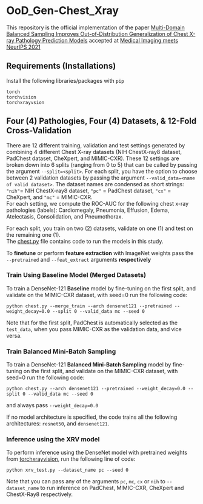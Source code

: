 # OoD_Gen-Chest_Xray
This repository is the official implementation of the paper [Multi-Domain Balanced Sampling Improves Out-of-Distribution Generalization of Chest X-ray Pathology Prediction Models](https://arxiv.org/abs/2112.13734) accepted at [Medical Imaging meets NeurIPS 2021](https://sites.google.com/view/med-neurips-2021)

## Requirements (Installations)
Install the following libraries/packages with `pip`
```
torch 
torchvision
torchxrayvsion
```
## Four (4) Pathologies, Four (4) Datasets, & 12-Fold Cross-Validation
There are 12 different training, validation and test settings generated by combining 4 different Chest X-ray datasets (NIH ChestX-ray8 dataset, PadChest dataset, CheXpert, and MIMIC-CXR). These 12 settings are broken down into 6 splits (ranging from 0 to 5) that can be called by passing the argument `--split=<split>`. For each split, you have the option to choose between 2 validation datasets by passing the argument `--valid_data=<name of valid dataset>`. 
The dataset names are condensed as short strings: `"nih"`= NIH ChestX-ray8 dataset, `"pc"` = PadChest dataset, `"cx"` = CheXpert, and `"mc"` = MIMIC-CXR. \
For each setting, we compute the ROC-AUC for the following chest x-ray pathologies (labels): Cardiomegaly, Pneumonia, Effusion, Edema, Atelectasis, Consolidation, and Pneumothorax.

For each split, you train on two (2) datasets, validate on one (1) and test on the remaining one (1). \
The [chest.py](https://github.com/etetteh/OoD_Gen-Chest_Xray/blob/main/chest.py) file contains code to run the models in this study.

To **finetune** or perform **feature extraction** with ImageNet weights pass the `--pretrained` and `--feat_extract` arguments **respectively**

### Train Using Baseline Model (Merged Datasets)
To train a DenseNet-121 **Baseline** model by fine-tuning on the first split, and validate on the MIMIC-CXR dataset, with seed=0 run the following code:
```
python chest.py --merge_train --arch densenet121 --pretrained --weight_decay=0.0 --split 0 --valid_data mc --seed 0
```
Note that for the first split, PadChest is automatically selected as the `test_data`, when you pass MIMIC-CXR as the validation data, and vice versa.

### Train Balanced Mini-Batch Sampling
To train a DenseNet-121 **Balanced Mini-Batch Sampling** model by fine-tuning on the first split, and validate on the MIMIC-CXR dataset, with seed=0 run the following code:
```
python chest.py --arch densenet121 --pretrained --weight_decay=0.0 --split 0 --valid_data mc --seed 0
```
and always pass `--weight_decay=0.0` 

If no model architecture is specified, the code trains all the following architectures: `resnet50`, and `densenet121`.

### Inference using the XRV model
To perform inference using the DenseNet model with pretrained weights from [torchxrayvision](https://github.com/mlmed/torchxrayvision), run the following line of code:
```
python xrv_test.py --dataset_name pc --seed 0
```
Note that you can pass any of the arguments `pc`, `mc`, `cx` or `nih` to `--dataset_name` to run inference on PadChest, MIMIC-CXR, CheXpert and ChestX-Ray8 respectively. 
